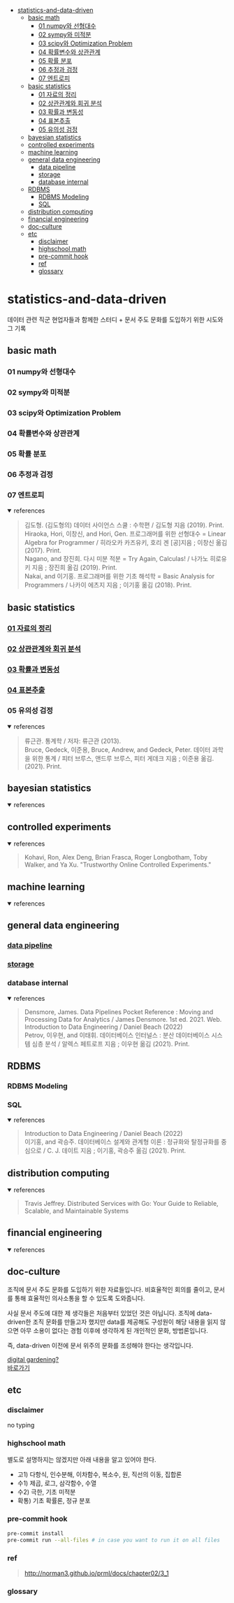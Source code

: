 <!-- @import "[TOC]" {cmd="toc" depthFrom=1 depthTo=6 orderedList=false} -->

<!-- code_chunk_output -->

- [statistics-and-data-driven](#statistics-and-data-driven)
  - [basic math](#basic-math)
    - [01 numpy와 선형대수](#01-numpy와-선형대수)
    - [02 sympy와 미적분](#02-sympy와-미적분)
    - [03 scipy와 Optimization Problem](#03-scipy와-optimization-problem)
    - [04 확률변수와 상관관계](#04-확률변수와-상관관계)
    - [05 확률 분포](#05-확률-분포)
    - [06 추정과 검정](#06-추정과-검정)
    - [07 엔트로피](#07-엔트로피)
  - [basic statistics](#basic-statistics)
    - [01 자료의 정리](#01-자료의-정리)
    - [02 상관관계와 회귀 분석](#02-상관관계와-회귀-분석)
    - [03 확률과 변동성](#03-확률과-변동성)
    - [04 표본추출](#04-표본추출)
    - [05 유의성 검정](#05-유의성-검정)
  - [bayesian statistics](#bayesian-statistics)
  - [controlled experiments](#controlled-experiments)
  - [machine learning](#machine-learning)
  - [general data engineering](#general-data-engineering)
    - [data pipeline](#data-pipeline)
    - [storage](#storage)
    - [database internal](#database-internal)
  - [RDBMS](#rdbms)
    - [RDBMS Modeling](#rdbms-modeling)
    - [SQL](#sql)
  - [distribution computing](#distribution-computing)
  - [financial engineering](#financial-engineering)
  - [doc-culture](#doc-culture)
  - [etc](#etc)
    - [disclaimer](#disclaimer)
    - [highschool math](#highschool-math)
    - [pre-commit hook](#pre-commit-hook)
    - [ref](#ref)
    - [glossary](#glossary)

<!-- /code_chunk_output -->

# statistics-and-data-driven

데이터 관련 직군 현업자들과 함께한 스터디 + 문서 주도 문화를 도입하기 위한 시도와 그 기록

## basic math

### 01 numpy와 선형대수

### 02 sympy와 미적분

### 03 scipy와 Optimization Problem

### 04 확률변수와 상관관계

### 05 확률 분포

### 06 추정과 검정

### 07 엔트로피

<details open>
<summary>references</summary>

> 김도형. (김도형의) 데이터 사이언스 스쿨 : 수학편 / 김도형 지음 (2019). Print.  
> Hiraoka, Hori, 이창신, and Hori, Gen. 프로그래머를 위한 선형대수 = Linear Algebra for Programmer / 히라오카 카즈유키, 호리 겐 [공]지음 ; 이창신 옮김 (2017). Print.  
> Nagano, and 장진희. 다시 미분 적분 = Try Again, Calculas! / 나가노 히로유키 지음 ; 장진희 옮김 (2019). Print.  
> Nakai, and 이기홍. 프로그래머를 위한 기초 해석학 = Basic Analysis for Programmers / 나카이 에츠지 지음 ; 이기홍 옮김 (2018). Print.

</details>

## basic statistics

### [01 자료의 정리](./ch01-basic-statistics/01_자료의_정리/README.md)

### [02 상관관계와 회귀 분석](./ch01-basic-statistics/02_상관관계와_회귀분석/README.md)

### [03 확률과 변동성](./ch01-basic-statistics/03_확률과_변동성/README.md)

### [04 표본추출](./ch01-basic-statistics/04_표본추출/README.md)

### 05 유의성 검정

<details open>

<summary>references</summary>

> 류근관. 통계학 / 저자: 류근관 (2013).  
> Bruce, Gedeck, 이준용, Bruce, Andrew, and Gedeck, Peter. 데이터 과학을 위한 통계 / 피터 브루스, 앤드루 브루스, 피터 게데크 지음 ; 이준용 옮김. (2021). Print.

</details>

## bayesian statistics

<details open>
<summary>references</summary>

</details>

## controlled experiments

<details open>
<summary>references</summary>

> Kohavi, Ron, Alex Deng, Brian Frasca, Roger Longbotham, Toby Walker, and Ya Xu. "Trustworthy Online Controlled Experiments."

</details>

## machine learning

<details open>
<summary>references</summary>

</details>

## general data engineering

### [data pipeline](data-engineering/data_pipeline/README.md)

### [storage](data-engineering/storage/README.md)

### database internal

<details open>
<summary>references</summary>

> Densmore, James. Data Pipelines Pocket Reference : Moving and Processing Data for Analytics / James Densmore. 1st ed. 2021. Web.  
> Introduction to Data Engineering / Daniel Beach (2022)  
> Petrov, 이우현, and 이태휘. 데이터베이스 인터널스 : 분산 데이터베이스 시스템 심층 분석 / 알렉스 페트로프 지음 ; 이우현 옮김 (2021). Print.

</details>

## RDBMS

### RDBMS Modeling

### SQL

<details open>
<summary>references</summary>

> Introduction to Data Engineering / Daniel Beach (2022)  
> 이기홍, and 곽승주. 데이터베이스 설계와 관계형 이론 : 정규화와 탈정규화를 중심으로 / C. J. 데이트 지음 ; 이기홍, 곽승주 옮김 (2021). Print.

</details>

## distribution computing

<details open>
<summary>references</summary>

> Travis Jeffrey. Distributed Services with Go: Your Guide to Reliable, Scalable, and Maintainable Systems

</details>

## financial engineering

<details open>
<summary>references</summary>

</details>

## doc-culture

조직에 문서 주도 문화를 도입하기 위한 자료들입니다.
비효율적인 회의를 줄이고, 문서를 통해 효율적인 의사소통을 할 수 있도록 도와줍니다.

사실 문서 주도에 대한 제 생각들은 처음부터 있었던 것은 아닙니다.
조직에 data-driven한 조직 문화를 만들고자 했지만 data를 제공해도 구성원이 해당 내용을 읽지 않으면 아무 소용이 없다는 경험 이후에 생각하게 된 개인적인 문화, 방법론입니다.

즉, data-driven 이전에 문서 위주의 문화를 조성해야 한다는 생각입니다.

[digital gardening?](https://github.com/MaggieAppleton/digital-gardeners)  
[바로가기](./ch06-doc-culture/README.md)

## etc

### disclaimer

no typing

### highschool math

별도로 설명하지는 않겠지만 아래 내용을 알고 있어야 한다.

- 고1) 다항식, 인수분해, 이차함수, 복소수, 원, 직선의 이동, 집합론
- 수1) 제곱, 로그, 삼각함수, 수열
- 수2) 극한, 기초 미적분
- 확통) 기초 확률론, 정규 분포

### pre-commit hook

```bash
pre-commit install
pre-commit run --all-files # in case you want to run it on all files
```

### ref

> http://norman3.github.io/prml/docs/chapter02/3_1

### glossary
